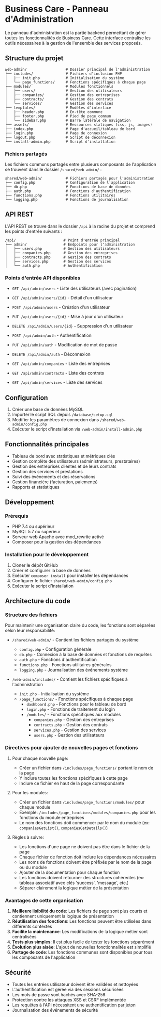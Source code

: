 # Business Care - Panneau d'Administration

Le panneau d'administration est la partie backend permettant de gérer toutes les fonctionnalités de Business Care. Cette interface centralise les outils nécessaires à la gestion de l'ensemble des services proposés.

## Structure du projet

```
web-admin/                  # Dossier principal de l'administration
├── includes/               # Fichiers d'inclusion PHP
│   ├── init.php            # Initialisation du système
│   └── page_functions/     # Fonctions spécifiques à chaque page
├── modules/                # Modules fonctionnels
│   ├── users/              # Gestion des utilisateurs
│   ├── companies/          # Gestion des entreprises
│   ├── contracts/          # Gestion des contrats
│   └── services/           # Gestion des services
├── templates/              # Modèles d'interface
│   ├── header.php          # En-tête commune
│   ├── footer.php          # Pied de page commun
│   └── sidebar.php         # Barre latérale de navigation
├── assets/                 # Ressources statiques (css, js, images)
├── index.php               # Page d'accueil/tableau de bord
├── login.php               # Page de connexion
├── logout.php              # Script de déconnexion
└── install-admin.php       # Script d'installation
```

### Fichiers partagés

Les fichiers communs partagés entre plusieurs composants de l'application se trouvent dans le dossier `/shared/web-admin/` :
```
shared/web-admin/           # Fichiers partagés pour l'administration
├── config.php              # Configuration de l'application
├── db.php                  # Fonctions de base de données
├── auth.php                # Fonctions d'authentification
├── functions.php           # Fonctions utilitaires
└── logging.php             # Fonctions de journalisation
```

## API REST

L'API REST se trouve dans le dossier `/api` à la racine du projet et comprend les points d'entrée suivants :

```
/api/                      # Point d'entrée principal
├── admin/                 # Endpoints pour l'administration
│   ├── users.php          # Gestion des utilisateurs
│   ├── companies.php      # Gestion des entreprises
│   ├── contracts.php      # Gestion des contrats
│   ├── services.php       # Gestion des services
│   └── auth.php           # Authentification
```

### Points d'entrée API disponibles

- `GET /api/admin/users` - Liste des utilisateurs (avec pagination)
- `GET /api/admin/users/{id}` - Détail d'un utilisateur
- `POST /api/admin/users` - Création d'un utilisateur
- `PUT /api/admin/users/{id}` - Mise à jour d'un utilisateur
- `DELETE /api/admin/users/{id}` - Suppression d'un utilisateur

- `POST /api/admin/auth` - Authentification
- `PUT /api/admin/auth` - Modification de mot de passe
- `DELETE /api/admin/auth` - Déconnexion

- `GET /api/admin/companies` - Liste des entreprises
- `GET /api/admin/contracts` - Liste des contrats
- `GET /api/admin/services` - Liste des services

## Configuration

1. Créer une base de données MySQL
2. Importer le script SQL depuis `/database/setup.sql`
3. Modifier les paramètres de connexion dans `/shared/web-admin/config.php`
4. Exécuter le script d'installation via `/web-admin/install-admin.php`

## Fonctionnalités principales

- Tableau de bord avec statistiques et métriques clés
- Gestion complète des utilisateurs (administrateurs, prestataires)
- Gestion des entreprises clientes et de leurs contrats
- Gestion des services et prestations
- Suivi des événements et des réservations
- Gestion financière (facturation, paiements)
- Rapports et statistiques

## Développement

### Prérequis

- PHP 7.4 ou supérieur
- MySQL 5.7 ou supérieur
- Serveur web Apache avec mod_rewrite activé
- Composer pour la gestion des dépendances

### Installation pour le développement

1. Cloner le dépôt GitHub
2. Créer et configurer la base de données
3. Exécuter `composer install` pour installer les dépendances
4. Configurer le fichier `shared/web-admin/config.php`
5. Exécuter le script d'installation

## Architecture du code

### Structure des fichiers

Pour maintenir une organisation claire du code, les fonctions sont séparées selon leur responsabilité:

- `/shared/web-admin/` - Contient les fichiers partagés du système
  - `config.php` - Configuration générale
  - `db.php` - Connexion à la base de données et fonctions de requêtes
  - `auth.php` - Fonctions d'authentification
  - `functions.php` - Fonctions utilitaires générales
  - `logging.php` - Journalisation des événements système

- `/web-admin/includes/` - Contient les fichiers spécifiques à l'administration
  - `init.php` - Initialisation du système
  - `/page_functions/` - Fonctions spécifiques à chaque page
    - `dashboard.php` - Fonctions pour le tableau de bord
    - `login.php` - Fonctions de traitement du login
    - `/modules/` - Fonctions spécifiques aux modules
      - `companies.php` - Gestion des entreprises
      - `contracts.php` - Gestion des contrats
      - `services.php` - Gestion des services
      - `users.php` - Gestion des utilisateurs

### Directives pour ajouter de nouvelles pages et fonctions

1. Pour chaque nouvelle page:
   - Créer un fichier dans `/includes/page_functions/` portant le nom de la page
   - Y inclure toutes les fonctions spécifiques à cette page
   - Inclure ce fichier en haut de la page correspondante

2. Pour les modules:
   - Créer un fichier dans `/includes/page_functions/modules/` pour chaque module
   - Exemple: `/includes/page_functions/modules/companies.php` pour les fonctions du module entreprises
   - Le nom des fonctions doit commencer par le nom du module (ex: `companiesGetList()`, `companiesGetDetails()`)

3. Règles à suivre:
   - Les fonctions d'une page ne doivent pas être dans le fichier de la page
   - Chaque fichier de fonction doit inclure les dépendances nécessaires
   - Les noms de fonctions doivent être préfixés par le nom de la page ou du module
   - Ajouter de la documentation pour chaque fonction
   - Les fonctions doivent retourner des structures cohérentes (ex: tableau associatif avec clés 'success', 'message', etc.)
   - Séparer clairement la logique métier de la présentation

### Avantages de cette organisation

1. **Meilleure lisibilité du code**: Les fichiers de page sont plus courts et contiennent uniquement la logique de présentation
2. **Réutilisation des fonctions**: Les fonctions peuvent être utilisées dans différents contextes
3. **Facilite la maintenance**: Les modifications de la logique métier sont centralisées
4. **Tests plus simples**: Il est plus facile de tester les fonctions séparément
5. **Évolution plus aisée**: L'ajout de nouvelles fonctionnalités est simplifié
6. **Partage de code**: Les fonctions communes sont disponibles pour tous les composants de l'application

## Sécurité

- Toutes les entrées utilisateur doivent être validées et nettoyées
- L'authentification est gérée via des sessions sécurisées
- Les mots de passe sont hachés avec SHA-256
- Protection contre les attaques XSS et CSRF implémentée
- Les requêtes à l'API nécessitent une authentification par jeton
- Journalisation des événements de sécurité 
